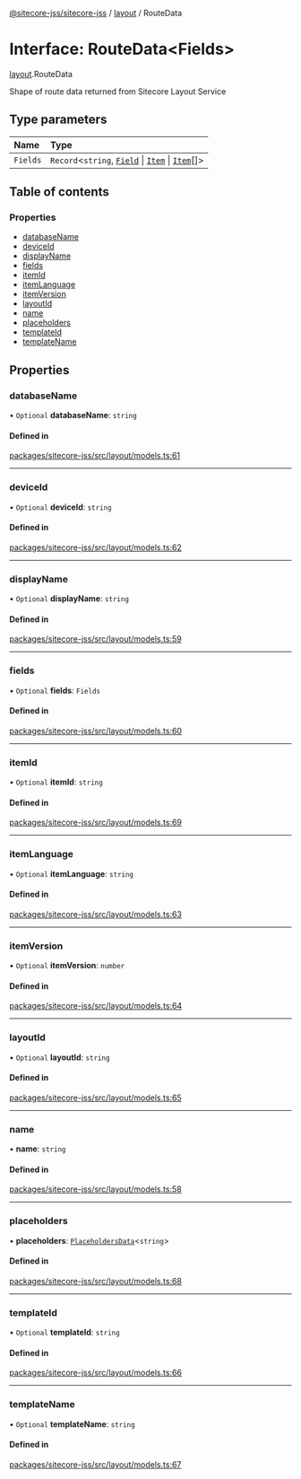 [@sitecore-jss/sitecore-jss](../README.md) / [layout](../modules/layout.md) / RouteData

# Interface: RouteData\<Fields\>

[layout](../modules/layout.md).RouteData

Shape of route data returned from Sitecore Layout Service

## Type parameters

| Name | Type |
| :------ | :------ |
| `Fields` | `Record`\<`string`, [`Field`](layout.Field.md) \| [`Item`](layout.Item.md) \| [`Item`](layout.Item.md)[]\> |

## Table of contents

### Properties

- [databaseName](layout.RouteData.md#databasename)
- [deviceId](layout.RouteData.md#deviceid)
- [displayName](layout.RouteData.md#displayname)
- [fields](layout.RouteData.md#fields)
- [itemId](layout.RouteData.md#itemid)
- [itemLanguage](layout.RouteData.md#itemlanguage)
- [itemVersion](layout.RouteData.md#itemversion)
- [layoutId](layout.RouteData.md#layoutid)
- [name](layout.RouteData.md#name)
- [placeholders](layout.RouteData.md#placeholders)
- [templateId](layout.RouteData.md#templateid)
- [templateName](layout.RouteData.md#templatename)

## Properties

### databaseName

• `Optional` **databaseName**: `string`

#### Defined in

[packages/sitecore-jss/src/layout/models.ts:61](https://github.com/Sitecore/jss/blob/ff173d88b/packages/sitecore-jss/src/layout/models.ts#L61)

___

### deviceId

• `Optional` **deviceId**: `string`

#### Defined in

[packages/sitecore-jss/src/layout/models.ts:62](https://github.com/Sitecore/jss/blob/ff173d88b/packages/sitecore-jss/src/layout/models.ts#L62)

___

### displayName

• `Optional` **displayName**: `string`

#### Defined in

[packages/sitecore-jss/src/layout/models.ts:59](https://github.com/Sitecore/jss/blob/ff173d88b/packages/sitecore-jss/src/layout/models.ts#L59)

___

### fields

• `Optional` **fields**: `Fields`

#### Defined in

[packages/sitecore-jss/src/layout/models.ts:60](https://github.com/Sitecore/jss/blob/ff173d88b/packages/sitecore-jss/src/layout/models.ts#L60)

___

### itemId

• `Optional` **itemId**: `string`

#### Defined in

[packages/sitecore-jss/src/layout/models.ts:69](https://github.com/Sitecore/jss/blob/ff173d88b/packages/sitecore-jss/src/layout/models.ts#L69)

___

### itemLanguage

• `Optional` **itemLanguage**: `string`

#### Defined in

[packages/sitecore-jss/src/layout/models.ts:63](https://github.com/Sitecore/jss/blob/ff173d88b/packages/sitecore-jss/src/layout/models.ts#L63)

___

### itemVersion

• `Optional` **itemVersion**: `number`

#### Defined in

[packages/sitecore-jss/src/layout/models.ts:64](https://github.com/Sitecore/jss/blob/ff173d88b/packages/sitecore-jss/src/layout/models.ts#L64)

___

### layoutId

• `Optional` **layoutId**: `string`

#### Defined in

[packages/sitecore-jss/src/layout/models.ts:65](https://github.com/Sitecore/jss/blob/ff173d88b/packages/sitecore-jss/src/layout/models.ts#L65)

___

### name

• **name**: `string`

#### Defined in

[packages/sitecore-jss/src/layout/models.ts:58](https://github.com/Sitecore/jss/blob/ff173d88b/packages/sitecore-jss/src/layout/models.ts#L58)

___

### placeholders

• **placeholders**: [`PlaceholdersData`](../modules/layout.md#placeholdersdata)\<`string`\>

#### Defined in

[packages/sitecore-jss/src/layout/models.ts:68](https://github.com/Sitecore/jss/blob/ff173d88b/packages/sitecore-jss/src/layout/models.ts#L68)

___

### templateId

• `Optional` **templateId**: `string`

#### Defined in

[packages/sitecore-jss/src/layout/models.ts:66](https://github.com/Sitecore/jss/blob/ff173d88b/packages/sitecore-jss/src/layout/models.ts#L66)

___

### templateName

• `Optional` **templateName**: `string`

#### Defined in

[packages/sitecore-jss/src/layout/models.ts:67](https://github.com/Sitecore/jss/blob/ff173d88b/packages/sitecore-jss/src/layout/models.ts#L67)
